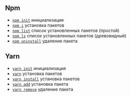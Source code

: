 <style>
  * {
    user-select: none;    
  }

  h1, h2 {
    scroll-margin: 60px;
  }
</style>

## Npm

- [`npm init`](<./Npm/npm init.md>) инициализация
- [`npm i`](<./Npm/npm i.md>) установка пакетов
- [`npm list`](<./Npm/npm list.md>) список установленных пакетов (простой)
- [`npm ls`](<./Npm/npm ls.md>) список установленных пакетов (древовидный)
- [`npm uninstall`](<./Npm/npm uninstall.md>) удаление пакета

## Yarn

- [`yarn init`](<./Yarn/yarn init.md>) инициализация
- [`yarn`](<./Yarn/yarn && yarn install.md>) установка пакетов
- [`yarn install`](<./Yarn/yarn && yarn install.md>) установка пакетов
- [`yarn add`](<./Yarn/yarn add.md>) установка пакета
- [`yarn remove`](<./Yarn/yarn remove.md>) удаление пакета
